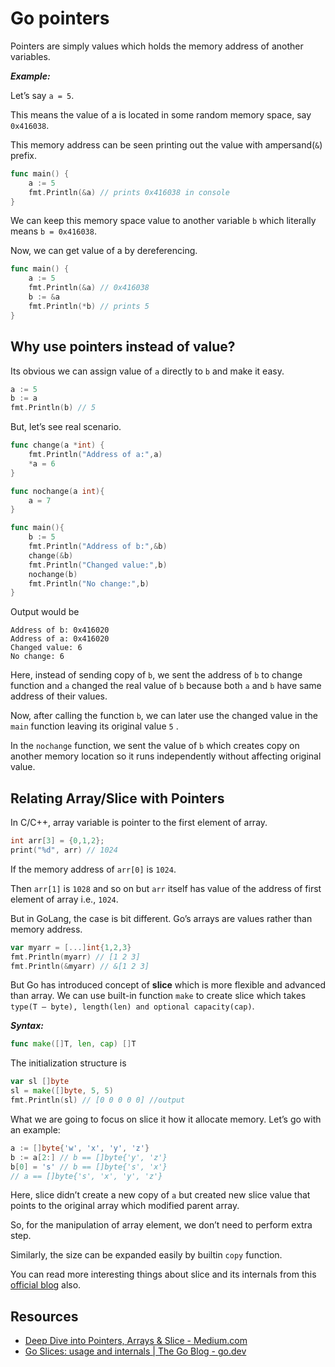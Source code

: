 # Go pointers

Pointers are simply values which holds the memory address of another variables.

**_Example:_**

Let’s say `a = 5`.

This means the value of a is located in some random memory space, say `0x416038`.

This memory address can be seen printing out the value with ampersand(`&`) prefix.

```go
func main() {
    a := 5
    fmt.Println(&a) // prints 0x416038 in console
}
```

We can keep this memory space value to another variable `b` which literally means `b = 0x416038`.

Now, we can get value of a by dereferencing.

```go
func main() {
    a := 5
    fmt.Println(&a) // 0x416038
    b := &a
    fmt.Println(*b) // prints 5
}
```

## Why use pointers instead of value?

Its obvious we can assign value of `a` directly to `b` and make it easy.

```go
a := 5
b := a
fmt.Println(b) // 5
```

But, let’s see real scenario.

```go
func change(a *int) {
    fmt.Println("Address of a:",a)
    *a = 6
}

func nochange(a int){
    a = 7
}

func main(){
    b := 5
    fmt.Println("Address of b:",&b)
    change(&b)
    fmt.Println("Changed value:",b)
    nochange(b)
    fmt.Println("No change:",b)
}
```

Output would be

```
Address of b: 0x416020
Address of a: 0x416020
Changed value: 6
No change: 6
```

Here, instead of sending copy of `b`, we sent the address of `b` to change function and `a` changed the real value of `b` because both `a` and `b` have same address of their values.

Now, after calling the function `b`, we can later use the changed value in the `main` function leaving its original value `5` .

In the `nochange` function, we sent the value of `b` which creates copy on another memory location so it runs independently without affecting original value.

## Relating Array/Slice with Pointers

In C/C++, array variable is pointer to the first element of array.

```c
int arr[3] = {0,1,2};
print("%d", arr) // 1024
```

If the memory address of `arr[0]` is `1024`.

Then `arr[1]` is `1028` and so on but `arr` itself has value of the address of first element of array i.e., `1024`.

But in GoLang, the case is bit different. Go’s arrays are values rather than memory address.

```go
var myarr = [...]int{1,2,3}
fmt.Println(myarr) // [1 2 3]
fmt.Println(&myarr) // &[1 2 3]
```

But Go has introduced concept of **slice** which is more flexible and advanced than array. We can use built-in function `make` to create slice which takes `type(T — byte), length(len) and optional capacity(cap)`.

**_Syntax:_**

```go
func make([]T, len, cap) []T
```

The initialization structure is

```go
var sl []byte
sl = make([]byte, 5, 5)
fmt.Println(sl) // [0 0 0 0 0] //output
```

What we are going to focus on slice it how it allocate memory. Let’s go with an example:

```go
a := []byte{'w', 'x', 'y', 'z'}
b := a[2:] // b == []byte{'y', 'z'}
b[0] = 's' // b == []byte{'s', 'x'}
// a == []byte{'s', 'x', 'y', 'z'}
```

Here, slice didn’t create a new copy of `a` but created new slice value that points to the original array which modified parent array.

So, for the manipulation of array element, we don’t need to perform extra step.

Similarly, the size can be expanded easily by builtin `copy` function.

You can read more interesting things about slice and its internals from this [official blog](https://go.dev/blog/slices-intro) also.

## Resources

- [Deep Dive into Pointers, Arrays & Slice - Medium.com](<https://dwdraju.medium.com/deep-dive-into-pointers-arrays-slice-309a843c63ad#:~:text=Pointers%20are%20simply%20values%20which,with%20ampersand(%26)%20prefix.>)
- [Go Slices: usage and internals | The Go Blog - go.dev](https://go.dev/blog/slices-intro)
